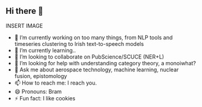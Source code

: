 ## Hi there 👋

INSERT IMAGE




- 🔭 I’m currently working on too many things, from NLP tools and timeseries clustering to Irish text-to-speech models 
- 🌱 I’m currently learning..
- 👯 I’m looking to collaborate on PubScience/SCUCE (NER+L)
- 🤔 I’m looking for help with understanding category theory, a monoiwhat?
- 💬 Ask me about aerospace technology, machine learning, nuclear fusion, epistomology
- 📫 How to reach me: I reach you.
- 😄 Pronouns: Bram
- ⚡ Fun fact: I like cookies




